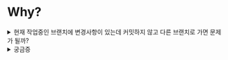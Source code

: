 # Why?

<details>
<summary>현재 작업중인 브랜치에 변경사항이 있는데 커밋하지 않고 다른 브랜치로 가면 문제가 될까?</summary>
<br>
현재 작업 중인 브랜치에 변경 사항이 있는 상태에서 커밋하지 않고 다른 브랜치로 전환하는 경우, 변경 사항이 해당 브랜치에는 반영되지 않은 채로 전환됩니다. 이는 잠재적으로 문제가 발생할 수 있습니다.

일반적으로 Git은 변경된 파일을 커밋하지 않은 상태로 다른 브랜치로 전환하는 것을 허용하지 않습니다. Git은 변경된 파일이 커밋되지 않았을 때, 다른 브랜치에도 영향을 주지 않도록 작업 디렉토리의 상태를 체크합니다. 변경된 파일이 있는 경우, Git은 해당 파일을 커밋하거나 스태시(stash)하여 일시적으로 보관하라는 메시지를 보여줍니다.

따라서 변경 사항이 있는 상태에서 다른 브랜치로 전환하면 다음 중 하나가 발생할 수 있습니다:

변경 사항이 현재 브랜치에 영향을 미치지 않을 경우: 만약 변경 사항이 다른 브랜치에 영향을 주지 않는다면 문제가 발생하지 않을 수 있습니다. 다른 브랜치로 전환한 후, 변경 사항을 커밋하거나 스태시로 복원할 수 있습니다.

변경 사항이 다른 브랜치에 영향을 줄 수 있는 경우: 만약 변경 사항이 다른 브랜치에 영향을 줄 수 있다면, 해당 브랜치로 전환하기 전에 변경 사항을 커밋하거나 스태시하는 것이 좋습니다. 그렇지 않으면 변경 사항이 다른 브랜치에도 적용되거나 충돌이 발생할 수 있습니다.

따라서 변경 사항이 있는 상태에서 다른 브랜치로 전환하기 전에 변경 사항을 커밋하거나 스태시하여 안전하게 보관하는 것이 좋습니다. 이렇게 하면 변경 사항을 잃지 않고, 필요할 때 언제든지 해당 브랜치로 돌아갈 수 있습니다.
</details>

<details>
<summary>궁금증</summary>
<br>
적어보기
</details>